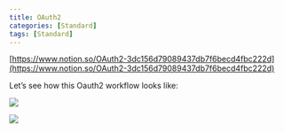 ```yaml
---
title: OAuth2
categories: [Standard]
tags: [Standard]
---
```


[https://www.notion.so/OAuth2-3dc156d79089437db7f6becd4fbc222d](https://www.notion.so/OAuth2-3dc156d79089437db7f6becd4fbc222d)


Let’s see how this Oauth2 workflow looks like:


![](https://prod-files-secure.s3.us-west-2.amazonaws.com/9960fb2a-b75e-4bea-a8f9-b00925db1215/3bce41e0-99e8-4ebd-9701-e2bc9cbb79a2/Untitled.png?X-Amz-Algorithm=AWS4-HMAC-SHA256&X-Amz-Content-Sha256=UNSIGNED-PAYLOAD&X-Amz-Credential=ASIAZI2LB466RFPO5CPH%2F20250813%2Fus-west-2%2Fs3%2Faws4_request&X-Amz-Date=20250813T202700Z&X-Amz-Expires=3600&X-Amz-Security-Token=IQoJb3JpZ2luX2VjEOv%2F%2F%2F%2F%2F%2F%2F%2F%2F%2FwEaCXVzLXdlc3QtMiJIMEYCIQCRuGesiB09w0m6zRRmXWX4nZkyfxkfIFvxv4fnzij9mgIhAIYtqdwLwL3XToBwRGQ9tBPf8hyqw%2FpzBH0%2FLwVQZFnTKv8DCDQQABoMNjM3NDIzMTgzODA1IgybQpfwaAzBBjkotE8q3ANv2E11vGLZwJU1eVg%2FnzOqU5lUCeARgUsnaEVD5rfg%2B5JT0izRqarCHqr8stZhIm3URoBk1FhWjNsW4FTsWicmq7b6YpyymKea2Sk8K52ZrUlkFm8hHMBf5kJXiOZ6CCEtTVTHfzQ7nsVGL2DYyLNHONsywjzvJTm%2F0BVoIh5CZbGIPJ559iYssjQQQIOJJFrLyuoivpKxXNlPzdn60MWr1uLtyjljYKWMeobwkcyQ%2FNRidQCTS%2F6s5UCRrBSVLcVCnhX%2BIemLxIr45MWjJhBDMqKBBUkMyT5IwlgOnnuLg9nl24vgSuruftqt0IFq%2BAgGdBn56MRZSSO64kWZG119CVPFMbG6w5QT2X%2FkrLSdNVP8fdzYZakXAOS9prg28X2OUiBi%2BY%2FaYTm8LjItYcSABS4x2YR4m%2BS1U2XWZ81oMicO7g0oYGSOXpyttXUApKY%2Bju%2FzTh6bBNRLEpdTyF07u2%2FMDJdKkvNHx7FxOrbKPRYywB0%2FfMMD8ZBRAjcMXtMHcKYvV2bUB2M0wFW%2BgDzndGCmXH2%2Fr00SpTKPsc1H6qYWFcTop%2BHFYb0GMm84N7BvW6JHlIQFm6IR7rqmfLNVV7qtm1fNLsQyL5bEGp9uts4zx%2BzqtuQE9jwmxzDHxvPEBjqkAdx1WyEfbUNaBXn8um2L0Y1Mhe06ujbts6ipMIChjpBZcKEUPsLGt835lN0I8FwZNhMQrOPpKFR6EKW5caQhhKSUmmX8xFjOEIIreIljCcQkV0RiieznxpsAL%2FB%2BN7YGYZc35e3ys06dxc%2Bh6IWL03Lay1Q0YmP6igw16tH0ria86NWSeFLuNsvbu8KrP%2Bmpz89BDQHw6cL%2FSp%2BWg1DWZJ5JKc%2F0&X-Amz-Signature=c04bcaba873876cfce1f00d1174defeb3940f8becee50409b650feaf239ad49e&X-Amz-SignedHeaders=host&x-amz-checksum-mode=ENABLED&x-id=GetObject)


![](https://prod-files-secure.s3.us-west-2.amazonaws.com/9960fb2a-b75e-4bea-a8f9-b00925db1215/27d32b66-de43-41de-80f7-7edb81d1190f/Untitled.png?X-Amz-Algorithm=AWS4-HMAC-SHA256&X-Amz-Content-Sha256=UNSIGNED-PAYLOAD&X-Amz-Credential=ASIAZI2LB466RFPO5CPH%2F20250813%2Fus-west-2%2Fs3%2Faws4_request&X-Amz-Date=20250813T202700Z&X-Amz-Expires=3600&X-Amz-Security-Token=IQoJb3JpZ2luX2VjEOv%2F%2F%2F%2F%2F%2F%2F%2F%2F%2FwEaCXVzLXdlc3QtMiJIMEYCIQCRuGesiB09w0m6zRRmXWX4nZkyfxkfIFvxv4fnzij9mgIhAIYtqdwLwL3XToBwRGQ9tBPf8hyqw%2FpzBH0%2FLwVQZFnTKv8DCDQQABoMNjM3NDIzMTgzODA1IgybQpfwaAzBBjkotE8q3ANv2E11vGLZwJU1eVg%2FnzOqU5lUCeARgUsnaEVD5rfg%2B5JT0izRqarCHqr8stZhIm3URoBk1FhWjNsW4FTsWicmq7b6YpyymKea2Sk8K52ZrUlkFm8hHMBf5kJXiOZ6CCEtTVTHfzQ7nsVGL2DYyLNHONsywjzvJTm%2F0BVoIh5CZbGIPJ559iYssjQQQIOJJFrLyuoivpKxXNlPzdn60MWr1uLtyjljYKWMeobwkcyQ%2FNRidQCTS%2F6s5UCRrBSVLcVCnhX%2BIemLxIr45MWjJhBDMqKBBUkMyT5IwlgOnnuLg9nl24vgSuruftqt0IFq%2BAgGdBn56MRZSSO64kWZG119CVPFMbG6w5QT2X%2FkrLSdNVP8fdzYZakXAOS9prg28X2OUiBi%2BY%2FaYTm8LjItYcSABS4x2YR4m%2BS1U2XWZ81oMicO7g0oYGSOXpyttXUApKY%2Bju%2FzTh6bBNRLEpdTyF07u2%2FMDJdKkvNHx7FxOrbKPRYywB0%2FfMMD8ZBRAjcMXtMHcKYvV2bUB2M0wFW%2BgDzndGCmXH2%2Fr00SpTKPsc1H6qYWFcTop%2BHFYb0GMm84N7BvW6JHlIQFm6IR7rqmfLNVV7qtm1fNLsQyL5bEGp9uts4zx%2BzqtuQE9jwmxzDHxvPEBjqkAdx1WyEfbUNaBXn8um2L0Y1Mhe06ujbts6ipMIChjpBZcKEUPsLGt835lN0I8FwZNhMQrOPpKFR6EKW5caQhhKSUmmX8xFjOEIIreIljCcQkV0RiieznxpsAL%2FB%2BN7YGYZc35e3ys06dxc%2Bh6IWL03Lay1Q0YmP6igw16tH0ria86NWSeFLuNsvbu8KrP%2Bmpz89BDQHw6cL%2FSp%2BWg1DWZJ5JKc%2F0&X-Amz-Signature=4843bf35d3e2eae7d45e408c3b43a8247dc541afe1232b8cccb5d014a9b162d6&X-Amz-SignedHeaders=host&x-amz-checksum-mode=ENABLED&x-id=GetObject)

